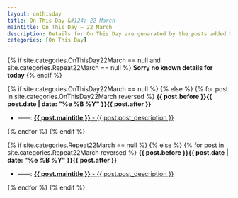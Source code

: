 ```yaml
---
layout: onthisday
title: On This Day &#124; 22 March
maintitle: On This Day — 22 March
description: Details for On This Day are genarated by the posts added to the website so the content is subject to changes/updates over time.
categories: [On This Day]
---
```


{% if site.categories.OnThisDay22March == null and site.categories.Repeat22March == null %}
<strong>Sorry no known details for today</strong>
{% endif %}

{% if site.categories.OnThisDay22March == null %}
{% else %}
{% for post in site.categories.OnThisDay22March reversed %}
<strong>{{ post.before }}{{ post.date | date: "%e %B %Y" }}{{ post.after }}</strong>
<ul>
<li> ——: <a href="{{ post.url }}"><strong>{{ post.maintitle }}</strong> - {{ post.post_description }}</a></li>
</ul>
{% endfor %}
{% endif %}

{% if site.categories.Repeat22March == null %}
{% else %}
{% for post in site.categories.Repeat22March reversed %}
<strong>{{ post.before }}{{ post.date | date: "%e %B %Y" }}{{ post.after }}</strong>
<ul>
<li> ——: <a href="{{ post.url }}"><strong>{{ post.maintitle }}</strong> - {{ post.post_description }}</a></li>
</ul>
{% endfor %}
{% endif %}
